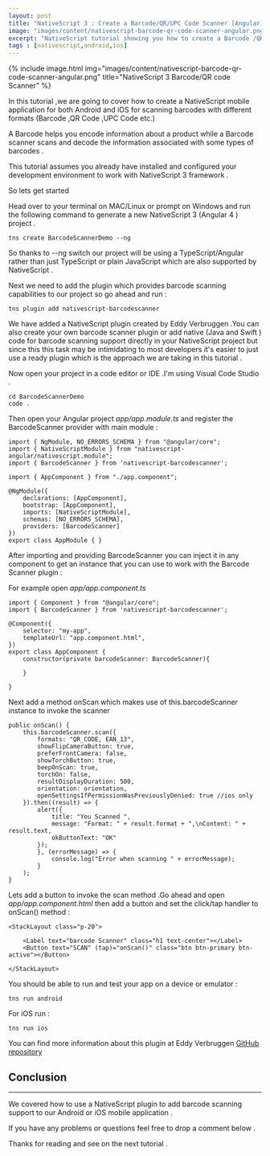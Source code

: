 ```yaml
---
layout: post
title: "NativeScript 3 : Create a Barcode/QR/UPC Code Scanner [Angular]"
image: "images/content/nativescript-barcode-qr-code-scanner-angular.png"
excerpt: "NativeScript tutorial showing you how to create a Barcode /QR Code Scanner" 
tags : [nativescript,android,ios]
---
```


{% include image.html 
    img="images/content/nativescript-barcode-qr-code-scanner-angular.png" 
    title="NativeScript 3 Barcode/QR code Scanner" 
%}

In this tutorial ,we are going to cover how to create a NativeScript mobile application for both Android 
and iOS for scanning barcodes with different formats (Barcode ,QR Code ,UPC Code etc.) 

A Barcode helps you encode information about a product while a Barcode scanner scans and decode the information 
associated with some types of barcodes .

This tutorial assumes you already have installed and configured your development environment to work with 
NativeScript 3 framework .

So lets get started 

Head over to your terminal on MAC/Linux or prompt on Windows and run the following command to generate 
a new NativeScript 3 (Angular 4 ) project .

    tns create BarcodeScannerDemo --ng

So thanks to --ng switch our project will be using a TypeScript/Angular rather than just TypeScript or 
plain JavaScript which are also supported by NativeScript .

Next we need to add the plugin which provides barcode scanning capabilities to our project so go ahead and 
run :

    tns plugin add nativescript-barcodescanner

We have added a NativeScript plugin created by Eddy Verbruggen .You can also create your own barcode scanner 
plugin or add native (Java and Swift ) code for barcode scanning support directly in your NativeScript project 
but since this this task may be intimidating to most developers it's easier to just use a ready plugin which is 
the approach we are taking in this tutorial .

Now open your project in a code editor or IDE .I'm using Visual Code Studio .

    cd BarcodeScannerDemo
    code .

Then open your Angular project <em>app/app.module.ts </em> and register the BarcodeScanner provider with main 
module :

    
    import { NgModule, NO_ERRORS_SCHEMA } from "@angular/core";
    import { NativeScriptModule } from "nativescript-angular/nativescript.module";
    import { BarcodeScanner } from 'nativescript-barcodescanner';
    
    import { AppComponent } from "./app.component";

    @NgModule({
        declarations: [AppComponent],
        bootstrap: [AppComponent],
        imports: [NativeScriptModule],
        schemas: [NO_ERRORS_SCHEMA],
        providers: [BarcodeScanner]        
    })
    export class AppModule { }

After importing and providing BarcodeScanner you can inject it in any component to get an instance that 
you can use to work with the Barcode Scanner plugin :

For example open <em>app/app.component.ts</em>

    import { Component } from "@angular/core";
    import { BarcodeScanner } from 'nativescript-barcodescanner';

    @Component({
        selector: "my-app",
        templateUrl: "app.component.html",
    })
    export class AppComponent {
        constructor(private barcodeScanner: BarcodeScanner){
            
        }
            
    }


Next add a method onScan which makes use of this.barcodeScanner instance to invoke the scanner 

    public onScan() {
        this.barcodeScanner.scan({
            formats: "QR_CODE, EAN_13",
            showFlipCameraButton: true,   
            preferFrontCamera: false,     
            showTorchButton: true,        
            beepOnScan: true,             
            torchOn: false,               
            resultDisplayDuration: 500,   
            orientation: orientation,     
            openSettingsIfPermissionWasPreviouslyDenied: true //ios only 
        }).then((result) => {
            alert({
                title: "You Scanned ",
                message: "Format: " + result.format + ",\nContent: " + result.text,
                okButtonText: "OK"
            });
            }, (errorMessage) => {
                console.log("Error when scanning " + errorMessage);
            }
        );
    }

 Lets add a button to invoke the scan method .Go ahead and open <em>app/app.component.html</em> then add 
 a button and set the click/tap handler to onScan() method :

    <StackLayout class="p-20">

        <Label text="barcode Scanner" class="h1 text-center"></Label>
        <Button text="SCAN" (tap)="onScan()" class="btn btn-primary btn-active"></Button>
        
    </StackLayout>

You should be able to run and test your app on a device or emulator :

    tns run android 

For iOS run :

    tns run ios 

You can find more information about this plugin at Eddy Verbruggen <a href="https://github.com/EddyVerbruggen/nativescript-barcodescanner" target="_blank">GitHub repository</a>

Conclusion
--------------
--------------

We covered how to use a NativeScript plugin to add barcode scanning support to our Android or iOS mobile 
application .

If you have any problems or questions feel free to drop a comment below .

Thanks for reading and see on the next tutorial .
        